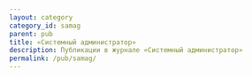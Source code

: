 ```yaml
---
layout: category
category_id: samag
parent: pub
title: «Системный администратор»
description: Публикации в журнале «Системный администратор»
permalink: /pub/samag/
---
```

